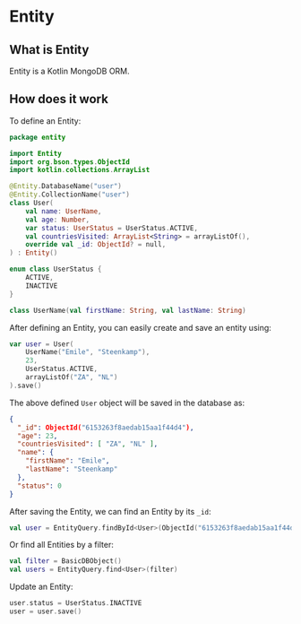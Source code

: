# Entity

## What is Entity

Entity is a Kotlin MongoDB ORM.

## How does it work

To define an Entity:

```kotlin
package entity

import Entity
import org.bson.types.ObjectId
import kotlin.collections.ArrayList

@Entity.DatabaseName("user")
@Entity.CollectionName("user")
class User(
    val name: UserName,
    val age: Number,
    var status: UserStatus = UserStatus.ACTIVE,
    val countriesVisited: ArrayList<String> = arrayListOf(),
    override val _id: ObjectId? = null,
) : Entity()

enum class UserStatus {
    ACTIVE,
    INACTIVE
}

class UserName(val firstName: String, val lastName: String)
```

After defining an Entity, you can easily create and save an entity using:
```kotlin
var user = User(
    UserName("Emile", "Steenkamp"),
    23,
    UserStatus.ACTIVE,
    arrayListOf("ZA", "NL")
).save()
```

The above defined `User` object will be saved in the database as:
```json
{
  "_id": ObjectId("6153263f8aedab15aa1f44d4"),
  "age": 23,
  "countriesVisited": [ "ZA", "NL" ],
  "name": {
    "firstName": "Emile",
    "lastName": "Steenkamp"
  },
  "status": 0
}
```

After saving the Entity, we can find an Entity by its `_id`:
```kotlin
val user = EntityQuery.findById<User>(ObjectId("6153263f8aedab15aa1f44d4"))
```

Or find all Entities by a filter:
```kotlin
val filter = BasicDBObject()
val users = EntityQuery.find<User>(filter)
```

Update an Entity:
```kotlin
user.status = UserStatus.INACTIVE
user = user.save()
```